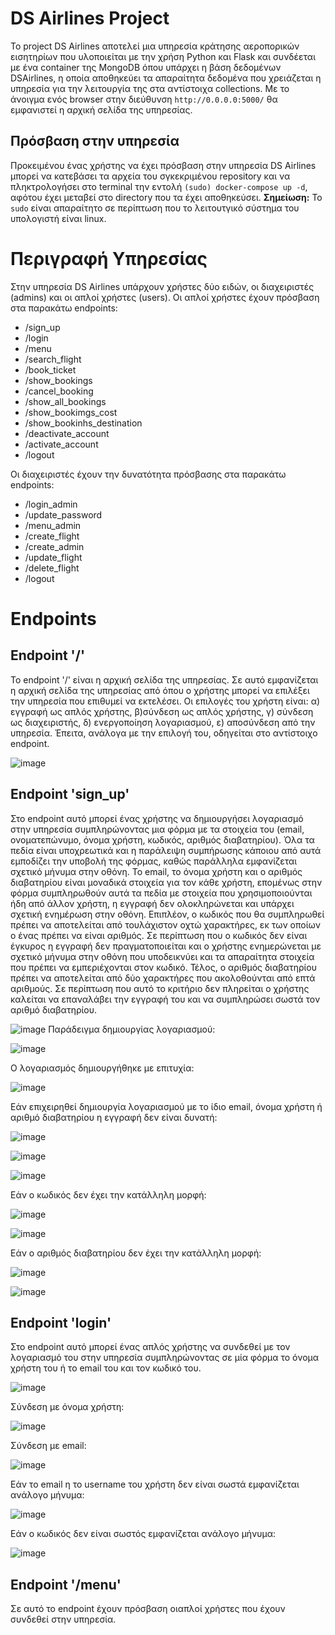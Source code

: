 # DS Airlines Project
Το project DS Airlines αποτελεί μια υπηρεσία κράτησης αεροπορικών εισητηρίων που υλοποιείται με την χρήση Python και Flask και συνδέεται με ένα container της MongoDB όπου υπάρχει η βάση δεδομένων DSAirlines, η οποία αποθηκεύει τα απαραίτητα δεδομένα που χρειάζεται η υπηρεσία για την λειτουργία της στα αντίστοιχα collections. Με το άνοιγμα ενός browser στην διεύθυνση `http://0.0.0.0:5000/` θα εμφανιστεί η αρχική σελίδα της υπηρεσίας.

## Πρόσβαση στην υπηρεσία
Προκειμένου ένας χρήστης να έχει πρόσβαση στην υπηρεσία DS Airlines μπορεί να κατεβάσει τα αρχεία του σγκεκριμένου repository και να πληκτρολογήσει στο terminal την εντολή `(sudo) docker-compose up -d`, αφότου έχει μεταβεί στο directory που τα έχει αποθηκεύσει.
**Σημείωση:** Το `sudo` είναι απαραίτητο σε περίπτωση που το λειτουτγικό σύστημα του υπολογιστή είναι linux.

# Περιγραφή Υπηρεσίας
Στην υπηρεσία DS Airlines υπάρχουν χρήστες δύο ειδών, οι διαχειριστές (admins) και οι απλοί χρήστες (users). 
Οι απλοί χρήστες έχουν πρόσβαση στα παρακάτω endpoints:
- /sign_up
- /login
- /menu
- /search_flight
- /book_ticket
- /show_bookings
- /cancel_booking
- /show_all_bookings
- /show_bookimgs_cost
- /show_bookinhs_destination
- /deactivate_account
- /activate_account
- /logout

Οι διαχειριστές έχουν την δυνατότητα πρόσβασης στα παρακάτω endpoints:
- /login_admin
- /update_password
- /menu_admin
- /create_flight
- /create_admin
- /update_flight
- /delete_flight
- /logout

# Endpoints
## Endpoint '/'
Το endpoint '/' είναι η αρχική σελίδα της υπηρεσίας. Σε αυτό εμφανίζεται η αρχική σελίδα της υπηρεσίας από όπου ο χρήστης μπορεί να επιλέξει την υπηρεσία που επιθυμεί να εκτελέσει. Οι επιλογές του χρήστη είναι: α) εγγραφή ως απλός χρήστης, β)σύνδεση ως απλός χρήστης, γ) σύνδεση ως διαχειριστής, δ) ενεργοποίηση λογαριασμού, ε) αποσύνδεση από την υπηρεσία. Έπειτα, ανάλογα με την επιλογή του, οδηγείται στο αντίστοιχο endpoint.  

![image](https://user-images.githubusercontent.com/103967806/189339955-e93ec8d3-1015-4de9-8544-037c250010fe.png)

## Endpoint 'sign_up'
Στο endpoint αυτό μπορεί ένας χρήστης να δημιουργήσει λογαριασμό στην υπηρεσία συμπληρώνοντας μια φόρμα με τα στοιχεία του (email, ονοματεπώνυμο, όνομα χρήστη, κωδικός, αριθμός διαβατηρίου). Όλα τα πεδία είναι υποχρεωτικά και η παράλειψη συμπήρωσης κάποιου από αυτά εμποδίζει την υποβολή της φόρμας, καθώς παράλληλα εμφανίζεται σχετικό μήνυμα στην οθόνη. Το email, το όνομα χρήστη και ο αριθμός διαβατηρίου είναι μοναδικά στοιχεία για τον κάθε χρήστη, επομένως στην φόρμα συμπληρωθούν αυτά τα πεδία με στοιχεία που χρησιμοποιούνται ήδη από άλλον χρήστη, η εγγραφή δεν ολοκληρώνεται και υπάρχει σχετική ενημέρωση στην οθόνη. Επιπλέον, ο κωδικός που θα συμπληρωθεί πρέπει να αποτελείται από τουλάχιστον οχτώ χαρακτήρες, εκ των οποίων ο ένας πρέπει να είναι αριθμός. Σε περίπτωση που ο κωδικός δεν είναι έγκυρος η εγγραφή δεν πραγματοποιείται και ο χρήστης ενημερώνεται με σχετικό μήνυμα στην οθόνη που υποδεικνύει και τα απαραίτητα στοιχεία που πρέπει να εμπεριέχονται στον κωδικό. Τέλος, ο αριθμός διαβατηρίου πρέπει να αποτελείται από δύο χαρακτήρες που ακολοθούνται από επτά αριθμούς. Σε περίπτωση που αυτό το κριτήριο δεν πληρείται ο χρήστης καλείται να επαναλάβει την εγγραφή του και να συμπληρώσει σωστά τον αριθμό διαβατηρίου.   

![image](https://user-images.githubusercontent.com/103967806/189340030-0b812cf9-55c2-4479-a255-e037c4487bf4.png)
Παράδειγμα δημιουργίας λογαριασμού:

![image](https://user-images.githubusercontent.com/103967806/189343371-6f3925d4-9816-4c29-8540-ade32e4e64df.png)

Ο λογαριασμός δημιουργήθηκε με επιτυχία:

![image](https://user-images.githubusercontent.com/103967806/189343610-0a5f9d10-79ea-44ba-9505-900d76dc50ad.png)

Εάν επιχειρηθεί δημιουργία λογαριασμού με το ίδιο email, όνομα χρήστη ή αριθμό διαβατηρίου η εγγραφή δεν είναι δυνατή:

![image](https://user-images.githubusercontent.com/103967806/189343951-b2837211-148b-4eb4-a189-2193239da2b6.png)

![image](https://user-images.githubusercontent.com/103967806/189344497-f79e4956-c75b-46a5-8966-c85644d2c5b4.png)

![image](https://user-images.githubusercontent.com/103967806/189344617-2f7e6557-c437-4968-b969-bd264ae6b182.png)

Εάν ο κωδικός δεν έχει την κατάλληλη μορφή:

![image](https://user-images.githubusercontent.com/103967806/189345833-a6890ac2-2ccc-4ee6-af51-5a12dbfe1b1d.png)

![image](https://user-images.githubusercontent.com/103967806/189345944-5acc904f-3edd-4664-b0c1-0a15e72b4cbc.png)

Εάν ο αριθμός διαβατηρίου δεν έχει την κατάλληλη μορφή:

![image](https://user-images.githubusercontent.com/103967806/189346138-d299956d-0289-4134-b128-b6a76ab2765f.png)

![image](https://user-images.githubusercontent.com/103967806/189346276-00e1abfd-aaae-4e59-9bfd-5b8e7eebe890.png)


## Endpoint 'login'
Στο endpoint αυτό μπορεί ένας απλός χρήστης να συνδεθεί με τον λογαριασμό του στην υπηρεσία συμπληρώνοντας σε μία φόρμα το όνομα χρήστη του ή το email του και τον κωδικό του.  

![image](https://user-images.githubusercontent.com/103967806/189346408-43d8e87b-8b50-4639-b013-c59d863e71e3.png)

Σύνδεση με όνομα χρήστη:

![image](https://user-images.githubusercontent.com/103967806/189346890-9124b696-a391-4640-969a-d8118ac70ef9.png)

Σύνδεση με email:

![image](https://user-images.githubusercontent.com/103967806/189347017-a02b3c16-d887-4adb-89d3-d1c15579db64.png)

 Εάν το email η το username του χρήστη δεν είναι σωστά εμφανίζεται ανάλογο μήνυμα:
 
 ![image](https://user-images.githubusercontent.com/103967806/189346608-a4691716-c120-4b2a-909b-b61cccb19bca.png)

Εάν ο κωδικός δεν είναι σωστός εμφανίζεται ανάλογο μήνυμα:

![image](https://user-images.githubusercontent.com/103967806/189346749-cb7b18ea-b128-428c-8a3c-27d5afd2a3d3.png)

## Endpoint '/menu'
Σε αυτό το endpoint έχουν πρόσβαση οιαπλοί χρήστες που έχουν συνδεθεί στην υπηρεσία. 



